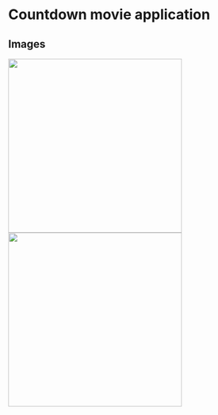 # Countdown movie application

## Images
<div>
<img src ="https://github.com/devmehmetates/365-day-of-code/blob/main/Side%20Projects/Resources/Simulator%20Screen%20Shot%20-%20iPhone%2013%20-%202022-01-13%20at%2017.32.09.png" width=350>
<img src ="https://github.com/devmehmetates/365-day-of-code/blob/main/Side%20Projects/Resources/Simulator%20Screen%20Shot%20-%20iPhone%2013%20-%202022-01-13%20at%2017.31.29.png" width=350>
</div>
